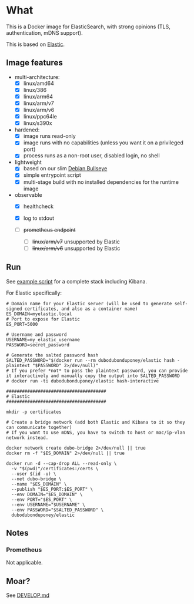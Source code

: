 # What

This is a Docker image for ElasticSearch, with strong opinions (TLS, authentication, mDNS support).

This is based on [Elastic](https://github.com/elastic/elasticsearch).

## Image features

* multi-architecture:
  * [x] linux/amd64
  * [x] linux/386
  * [x] linux/arm64
  * [x] linux/arm/v7
  * [x] linux/arm/v6
  * [x] linux/ppc64le
  * [x] linux/s390x
* hardened:
  * [x] image runs read-only
  * [x] image runs with no capabilities (unless you want it on a privileged port)
  * [x] process runs as a non-root user, disabled login, no shell
* lightweight
  * [x] based on our slim [Debian Bullseye](https://github.com/dubo-dubon-duponey/docker-debian)
  * [x] simple entrypoint script
  * [x] multi-stage build with no installed dependencies for the runtime image
* observable
  * [x] healthcheck
  * [x] log to stdout
  * [ ] ~~prometheus endpoint~~


    * [ ] ~~linux/arm/v7~~ unsupported by Elastic
    * [ ] ~~linux/arm/v6~~ unsupported by Elastic

## Run

See [example script](example/example.sh) for a complete stack including Kibana.

For Elastic specifically:

```
# Domain name for your Elastic server (will be used to generate self-signed certificates, and also as a container name)
ES_DOMAIN=myelastic.local
# Port to expose for Elastic
ES_PORT=5000

# Username and password
USERNAME=my_elastic_username
PASSWORD=secret_password

# Generate the salted password hash
SALTED_PASSWORD="$(docker run --rm dubodubonduponey/elastic hash -plaintext "$PASSWORD" 2>/dev/null)"
# If you prefer *not* to pass the plaintext password, you can provide it interactively and manually copy the output into SALTED_PASSWORD
# docker run -ti dubodubonduponey/elastic hash-interactive

######################################
# Elastic
######################################

mkdir -p certificates

# Create a bridge network (add both Elastic and Kibana to it so they can communicate together)
# If you want to use mDNS, you have to switch to host or mac/ip-vlan network instead.

docker network create dubo-bridge 2>/dev/null || true
docker rm -f "$ES_DOMAIN" 2>/dev/null || true

docker run -d --cap-drop ALL --read-only \
  -v "$(pwd)"/certificates:/certs \
  --user $(id -u) \
  --net dubo-bridge \
  --name "$ES_DOMAIN" \
  --publish "$ES_PORT:$ES_PORT" \
  --env DOMAIN="$ES_DOMAIN" \
  --env PORT="$ES_PORT" \
  --env USERNAME="$USERNAME" \
  --env PASSWORD="$SALTED_PASSWORD" \
  dubodubonduponey/elastic
```

## Notes

### Prometheus

Not applicable.

## Moar?

See [DEVELOP.md](DEVELOP.md)
